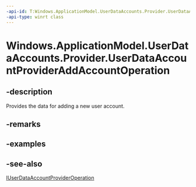 ----api-id: T:Windows.ApplicationModel.UserDataAccounts.Provider.UserDataAccountProviderAddAccountOperation
-api-type: winrt class
---<!-- Class syntax.public class UserDataAccountProviderAddAccountOperation : Windows.ApplicationModel.UserDataAccounts.Provider.IUserDataAccountProviderAddAccountOperation, Windows.ApplicationModel.UserDataAccounts.Provider.IUserDataAccountProviderOperation--># Windows.ApplicationModel.UserDataAccounts.Provider.UserDataAccountProviderAddAccountOperation## -descriptionProvides the data for adding a new user account.## -remarks## -examples## -see-also[IUserDataAccountProviderOperation](iuserdataaccountprovideroperation.md)